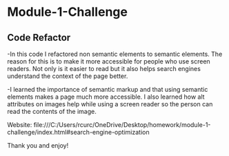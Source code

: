 # Module-1-Challenge

## Code Refactor

-In this code I refactored non semantic elements to semantic elements. The reason for this is to make it more accessible for people who use screen readers. Not only is it easier to read but it also helps search engines understand the context of the page better. 

-I learned the importance of semantic markup and that using semantic elements makes a page much more accessible. I also learned how alt attributes on images help while using a screen reader so the person can read the contents of the image. 

Website: file:///C:/Users/rcurc/OneDrive/Desktop/homework/module-1-challenge/index.html#search-engine-optimization

Thank you and enjoy!

